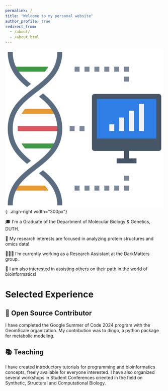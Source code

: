 ```yaml
---
permalink: /
title: "Welcome to my personal website"
author_profile: true
redirect_from: 
  - /about/
  - /about.html
---
```



![](/files/computer-dna.png){: .align-right width="300px"}

🎓 I'm a Graduate of the Department of Molecular Biology & Genetics, DUTH.

🔬 My research interests are focused in analyzing protein structures and omics data!

👨🏻‍💻 I’m currently working as a Research Assistant at the DarkMatters group.

🚀 I am also interested in assisting others on their path in the world of bioinformatics!



# Selected Experience

## 🤖 Open Source Contributor

I have completed the Google Summer of Code 2024 program with the GeomScale organization.
My contribution was to dingo, a python package for metabolic modeling.

## 📚 Teaching

I have created introductory tutorials for programming and bioinformatics concepts, freely available for everyone interested.
I have also organized several workshops in Student Conferences oriented in the field on Synthetic, Structural 
and Computational Biology.
